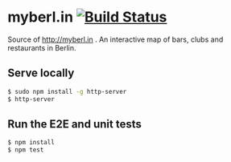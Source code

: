 # myberl.in [![Build Status](https://travis-ci.org/AurelienLourot/myberl.in.svg?branch=master)](https://travis-ci.org/AurelienLourot/myberl.in)

Source of http://myberl.in . An interactive map of bars, clubs and restaurants in Berlin.

## Serve locally

```bash
$ sudo npm install -g http-server
$ http-server
```

## Run the E2E and unit tests

```bash
$ npm install
$ npm test
```
